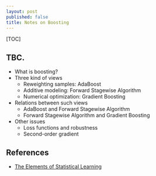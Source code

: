 ```yaml
---
layout: post
published: false
title: Notes on Boosting
---
```

[TOC]

## TBC.

- What is boosting?
- Three kind of views
    - Reweighting samples: AdaBoost
    - Additive modeling: Forward Stagewise Algorithm
    - Numerical optimization: Gradient Boosting
- Relations between such views
	- AdaBoost and Forward Stagewise Algorithm
    - Forward Stagewise Algorithm and Gradient Boosting
- Other issues
	- Loss functions and robustness
    - Second-order gradient

## References

- [The Elements of  Statistical Learning](https://web.stanford.edu/~hastie/ElemStatLearn/)



